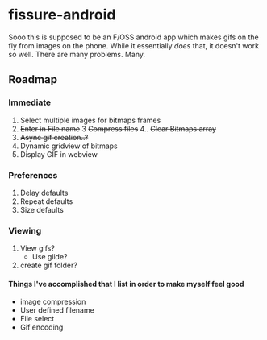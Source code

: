# fissure-android
Sooo this is supposed to be an F/OSS android app which makes gifs on the fly from images on the phone. While it essentially *does* that, it doesn't work so well. There are many problems. Many.


## Roadmap

### Immediate
1. Select multiple images for bitmaps frames
2. ~~Enter in File name~~
3  ~~Compress files~~
4.. ~~Clear Bitmaps array~~
5. ~~Async gif creation..?~~
6. Dynamic gridview of bitmaps
7. Display GIF in webview


### Preferences
1. Delay defaults
2. Repeat defaults
3. Size defaults

### Viewing
1. View gifs?
   - Use glide?
2. create gif folder?

#### Things I've accomplished that I list in order to make myself feel good
- image compression
- User defined filename
- File select
- Gif encoding
